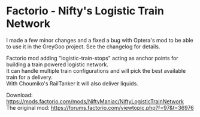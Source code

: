 # Factorio - Nifty's Logistic Train Network
I made a few minor changes and a fixed a bug with Optera's mod to be able to use it in the GreyGoo project. See the changelog for details.

Factorio mod  adding "logistic-train-stops" acting as anchor points for building a train powered logistic network.<br/>
It can handle multiple train configurations and will pick the best available train for a delivery.<br/>
With Choumiko's RailTanker it will also deliver liquids.<br/>

Download: https://mods.factorio.com/mods/NiftyManiac/NiftyLogisticTrainNetwork<br/>
The original mod: https://forums.factorio.com/viewtopic.php?f=97&t=36976<br/>
